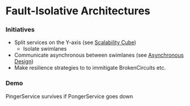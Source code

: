 # Fault-Isolative Architectures

### Initiatives

- Split services on the Y-axis (see [Scalability Cube](4_SCALABILITY_CUBE.md))
    - Isolate swimlanes
- Communicate asynchronous between swimlanes (see [Asynchronous Design](5_ASYNCHRONOUS_DESIGN.md))
- Make resilience strategies to to immitigate BrokenCircuits etc.

### Demo

PingerService survives if PongerService goes down